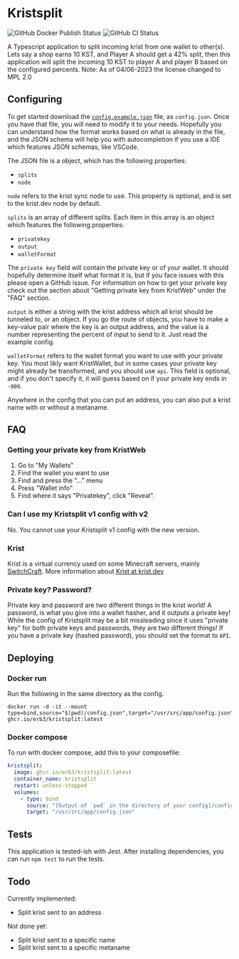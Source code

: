# Kristsplit

![GitHub Docker Publish Status](https://img.shields.io/github/actions/workflow/status/Erb3/Kristsplit/docker-image.yml?label=docker+publish&style=plastic)
![GitHub CI Status](https://img.shields.io/github/actions/workflow/status/Erb3/kristsplit/ci.yml?label=ci&style=plastic)

A Typescript application to split incoming krist from one wallet to other(s).
Lets say a shop earns 10 KST, and Player A should get a 42% split, then this application will split the incoming 10 KST to player A and player B based on the configured percents.
Note: As of 04/06-2023 the license changed to MPL 2.0

## Configuring

To get started download the [`config.example.json`](https://raw.githubusercontent.com/Erb3/Kristsplit/main/config.example.json) file, as `config.json`.
Once you have that file, you will need to modify it to your needs. Hopefully you can understand how the format works based on what is already in the file,
and the JSON schema will help you with autocompletion if you use a IDE which features JSON schemas, like VSCode.

The JSON file is a object, which has the following properties:

- `splits`
- `node`

`node` refers to the krist sync node to use. This property is optional, and is set to the krist.dev node by default.

`splits` is an array of different splits. Each item in this array is an object which features the following properties:

- `privatekey`
- `output`
- `walletFormat`

The `private key` field will contain the private key or of your wallet. It should hopefully determine itself what format it is, but if you face issues with this please open a GitHub issue. For information on how to get your private key check out the section about "Getting private key from KristWeb" under the "FAQ" section.

`output` is either a string with the krist address which all krist should be tunneled to, or an object. If you go the route of objects, you have to make a key-value pair where the key is an output address, and the value is a number representing the percent of input to send to it. Just read the example config.

`walletFormat` refers to the wallet format you want to use with your private key. You most likly want KristWallet, but in some cases your private key might already be transformed, and you should use `api`. This field is optional, and if you don't specify it, it will guess based on if your private key ends in `-000`.

Anywhere in the config that you can put an address, you can also put a krist name with or without a metaname.

## FAQ

### Getting your private key from KristWeb

1. Go to "My Wallets"
2. Find the wallet you want to use
3. Find and press the "..." menu
4. Press "Wallet info"
5. Find where it says "Privatekey", click "Reveal".

### Can I use my Kristsplit v1 config with v2

No. You cannot use your Kristsplit v1 config with the new version.

### Krist

Krist is a virtual currency used on some Minecraft servers, mainly [SwitchCraft](https://sc3.io). More information about [Krist at krist.dev](https://krist.dev)

### Private key? Password?

Private key and password are two different things in the krist world!
A password, is what you give into a wallet hasher, and it outputs a private key!
While the config of Kristsplit may be a bit missleading since it uses "private key" for both private keys and passwords, they are two different things!
If you have a private key (hashed password), you should set the format to `API`.

## Deploying

### Docker run

Run the following in the same directory as the config.

```shell
docker run -d -it --mount type=bind,source="$(pwd)/config.json",target="/usr/src/app/config.json" ghcr.io/erb3/kristsplit:latest
```

### Docker compose

To run with docker compose, add this to your composefile:

```yml
kristsplit:
  image: ghcr.io/erb3/kristsplit:latest
  container_name: kristsplit
  restart: unless-stopped
  volumes:
    - type: bind
      source: "[Output of `pwd` in the directory of your config]/config.json"
      target: "/usr/src/app/config.json"
```

## Tests

This application is tested-ish with Jest. After installing dependencies, you can run `npm test` to run the tests.

## Todo

Currently implemented:

- Split krist sent to an address

Not done yet:

- Split krist sent to a specific name
- Split krist sent to a specific metaname
